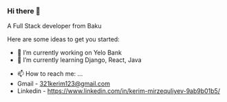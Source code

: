 ### Hi there 👋

A Full Stack developer from Baku

Here are some ideas to get you started:

- 🔭 I’m currently working on Yelo Bank
- 🌱 I’m currently learning Django, React, Java
<!-- - 👯 I’m looking to collaborate on ... -->
<!-- - 🤔 I’m looking for help with ... -->
<!-- - 💬 Ask me about ... -->
- 📫 How to reach me: ...
- Gmail - 321kerim123@gmail.com
- Linkedin - https://www.linkedin.com/in/kerim-mirzequliyev-9ab9b01b5/
<!-- - 😄 Pronouns: ... -->
<!-- - ⚡ Fun fact: ... -->
